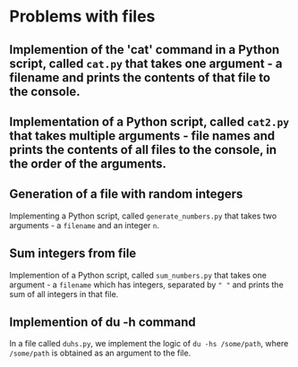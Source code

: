 # Problems with files

## Implemention of the 'cat' command in a Python script, called `cat.py` that takes one argument - a filename and prints the contents of that file to the console.


## Implementation of a Python script, called `cat2.py` that takes multiple arguments - file names and prints the contents of all files to the console, in the order of the arguments.


## Generation of a file with random integers

Implementing a Python script, called `generate_numbers.py` that takes two arguments - a `filename` and an integer `n`.


## Sum integers from file

Implemention of a Python script, called `sum_numbers.py` that takes one argument - a `filename` which has integers, separated by `" "` and prints the sum of all integers in that file.


## Implemention of du -h command

In a file called `duhs.py`, we implement the logic of `du -hs /some/path`, where `/some/path` is obtained as an argument to the file.

